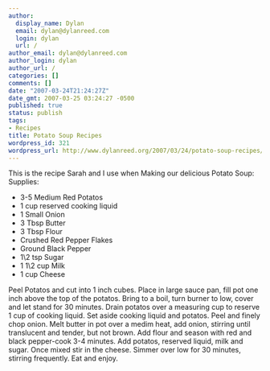 ```yaml
---
author:
  display_name: Dylan
  email: dylan@dylanreed.com
  login: dylan
  url: /
author_email: dylan@dylanreed.com
author_login: dylan
author_url: /
categories: []
comments: []
date: "2007-03-24T21:24:27Z"
date_gmt: 2007-03-25 03:24:27 -0500
published: true
status: publish
tags:
- Recipes
title: Potato Soup Recipes
wordpress_id: 321
wordpress_url: http://www.dylanreed.org/2007/03/24/potato-soup-recipes/
---
```


This is the recipe Sarah and I use when Making our delicious Potato Soup:  
Supplies:

  * 3-5 Medium Red Potatos
  * 1 cup reserved cooking liquid
  * 1 Small Onion
  * 3 Tbsp Butter
  * 3 Tbsp Flour
  * Crushed Red Pepper Flakes
  * Ground Black Pepper
  * 1\2 tsp Sugar
  * 1 1\2 cup Milk
  * 1 cup Cheese
  


  
Peel Potatos and cut into 1 inch cubes. Place in large sauce pan, fill pot one inch above the top of the potatos. Bring to a boil, turn burner to low, cover and let stand for 30 minutes. Drain potatos over a measuring cup to reserve 1 cup of cooking liquid. Set aside cooking liquid and potatos. Peel and finely chop onion. Melt butter in pot over a medim heat, add onion, stirring until translucent and tender, but not brown. Add flour and season with red and black pepper-cook 3-4 minutes. Add potatos, reserved liquid, milk and sugar. Once mixed stir in the cheese. Simmer over low for 30 minutes, stirring frequently. Eat and enjoy.
